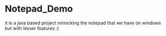 # Notepad_Demo
it is a java based project mimicking the notepad that we have on windows but with lesser features :)
